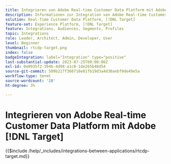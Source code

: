 ```yaml
---
title: Integrieren von Adobe Real-time Customer Data Platform mit Adobe [!DNL Target]
description: Informationen zur Integration von Adobe Real-time Customer Data Platform mit Adobe [!DNL Target].
solution: Real-Time Customer Data Platform, [!DNL Target]
feature-set: Experience Platform, [!DNL Target]
feature: Integrations, Audiences, Segments, Profiles
topic: Integrations
role: Leader, Architect, Admin, Developer, User
level: Beginner
thumbnail: rtcdp-target.png
index: false
badgeIntegration: label="Integration" type="positive"
last-substantial-update: 2023-07-25T00:00:00Z
exl-id: 0e0935f2-394b-4d98-a1c0-1de265b48d54
source-git-commit: 509b227f360718e81fb19d3a4d30aebf9de49e5a
workflow-type: tm+mt
source-wordcount: '28'
ht-degree: 3%

---
```


# Integrieren von Adobe Real-time Customer Data Platform mit Adobe [!DNL Target]

{{$include /help/_includes/integrations-between-applications/rtcdp-target.md}}
